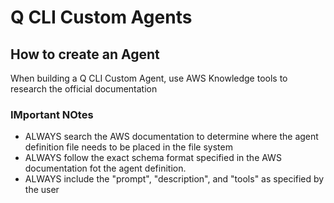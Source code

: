 # Q CLI Custom Agents

## How to create an Agent
When building a Q CLI Custom Agent, use AWS Knowledge tools to research the official documentation

### IMportant NOtes
- ALWAYS search the AWS documentation to determine where the agent definition file needs to be placed in the file system
- ALWAYS follow the exact schema format specified in the AWS documentation fot the agent definition.
- ALWAYS include the "prompt", "description", and "tools" as specified by the user